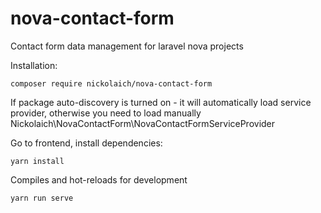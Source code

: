 # nova-contact-form
Contact form data management for laravel nova projects

Installation:
```
composer require nickolaich/nova-contact-form
```
If package auto-discovery is turned on - it will automatically load service provider, otherwise you need to load manually Nickolaich\NovaContactForm\NovaContactFormServiceProvider

Go to frontend, install dependencies:
```
yarn install
```

Compiles and hot-reloads for development
```
yarn run serve
```